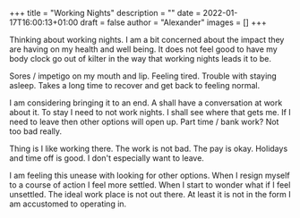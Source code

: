 +++
title = "Working Nights"
description = ""
date = 2022-01-17T16:00:13+01:00
draft = false
author = "Alexander"
images = []
+++


Thinking about working nights. I am a bit concerned about the impact they are having on my health and well being. It does not feel good to have my body clock go out of kilter in the way that working nights leads it to be. 

Sores / impetigo on my mouth and lip. Feeling tired. Trouble with staying asleep. Takes a long time to recover and get back to feeling normal. 

I am considering bringing it to an end. A shall have a conversation at work about it. To stay I need to not work nights. I shall see where that gets me. If I need to leave then other options will open up. Part time / bank work? Not too bad really. 

Thing is I like working there. The work is not bad. The pay is okay. Holidays and time off is good. I don't especially want to leave.

I am feeling this unease with looking for other options. When I resign myself to a course of action I feel more settled. When I start to wonder what if I feel unsettled. The ideal work place is not out there. At least it is not in the form I am accustomed to operating in. 